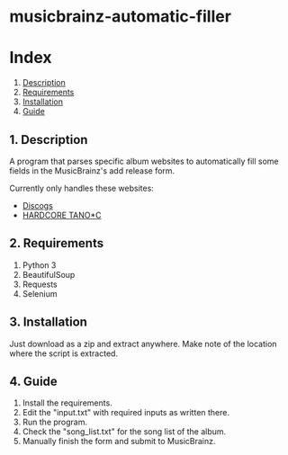# musicbrainz-automatic-filler

# Index
1. [Description](#description)
2. [Requirements](#requirements)
3. [Installation](#installation)
4. [Guide](#guide)

<a name="description"></a>
## 1. Description
A program that parses specific album websites to automatically fill some fields in the MusicBrainz's add release form.

Currently only handles these websites:
* [Discogs](https://www.discogs.com/)
* [HARDCORE TANO*C](http://www.tano-c.net/)

<a name="requirements"></a>
## 2. Requirements
1. Python 3
2. BeautifulSoup
3. Requests
4. Selenium

<a name="installation"></a>
## 3. Installation
Just download as a zip and extract anywhere. Make note of the location where the script is extracted.

<a name="guide"></a>
## 4. Guide
1. Install the requirements.
2. Edit the "input.txt" with required inputs as written there.
3. Run the program.
4. Check the "song_list.txt" for the song list of the album.
5. Manually finish the form and submit to MusicBrainz.
